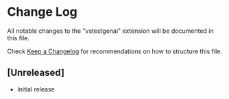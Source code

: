# Change Log

All notable changes to the "vstestgenai" extension will be documented in this file.

Check [Keep a Changelog](http://keepachangelog.com/) for recommendations on how to structure this file.

## [Unreleased]

- Initial release